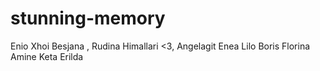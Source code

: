 # stunning-memory
Enio
Xhoi
Besjana
, Rudina Himallari <3, 
Angelagit
Enea Lilo
Boris
Florina
Amine Keta
Erilda
